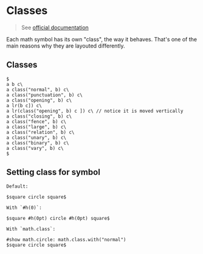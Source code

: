 # Classes

> See [official documentation](https://typst.app/docs/reference/math/class/)

Each math symbol has its own "class", the way it behaves. That's one of the main reasons why they are layouted differently.

## Classes

```typ
$
a b c\
a class("normal", b) c\
a class("punctuation", b) c\
a class("opening", b) c\
a lr(b c]) c\
a lr(class("opening", b) c ]) c\ // notice it is moved vertically
a class("closing", b) c\
a class("fence", b) c\
a class("large", b) c\
a class("relation", b) c\
a class("unary", b) c\
a class("binary", b) c\
a class("vary", b) c\
$
```

## Setting class for symbol

```typ
Default:

$square circle square$

With `#h(0)`:

$square #h(0pt) circle #h(0pt) square$

With `math.class`:

#show math.circle: math.class.with("normal")
$square circle square$
```
